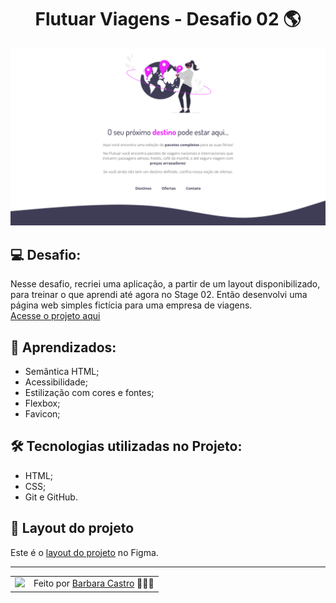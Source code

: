 <h1 align="center"> Flutuar Viagens - Desafio 02 🌎</h1>

 <img src="https://github.com/barbcastro/Explorer/blob/main/Stage-02/Desafios/Desafio02/images/preview.png?raw=true" alt="preview do projeto"/>

 <h2>💻 Desafio:</h2>
 <p>
   Nesse desafio, recriei uma aplicação, a partir de um layout disponibilizado, para treinar o que aprendi até agora no Stage 02.
   Então desenvolvi uma página web simples fictícia para uma empresa de viagens.
   </br>
   <a href="https://flutuarviagens.netlify.app/">
     Acesse o projeto aqui
   </a>
 </p>

<h2>🤯 Aprendizados:</h2>
<ul>
  <li>Semântica HTML;</li>
  <li>Acessibilidade;</li>
  <li>Estilização com cores e fontes;</li>
  <li>Flexbox;</li>
  <li>Favicon;</li>
</ul>

<h2>🛠 Tecnologias utilizadas no Projeto:</h2>
<ul>
  <li>HTML;</li>
  <li>CSS;</li>
  <li>Git e GitHub.</li>
</ul>

<h2>🎨 Layout do projeto</h2>
<p>
  Este é o <a href="https://www.figma.com/file/ZTdNGXKUwyaAb8YDlyl3ae/Projeto01-Extra-(Copy)?node-id=0%3A1&mode=dev">layout do projeto</a> no Figma.
</p>

---

<table align="center">
  <tr>
    <td>
      <img src="https://github.com/barbcastro.png" width="100px" />
    </td>
    <td>
      Feito por <a href="https://github.com/barbcastro">Barbara Castro</a> 🙋🏽‍♀️
    </td>
  </tr>
</table>
